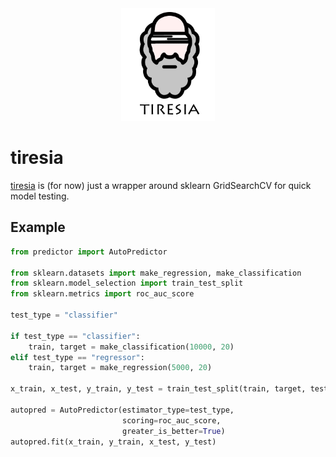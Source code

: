 <div align="center"> 
    <img src="docs/tiresia.png" width=150 height=180>
</div>

# tiresia

[tiresia](https://en.wikipedia.org/wiki/Tiresias) is (for now) just a wrapper around sklearn GridSearchCV for quick model testing.

## Example
```python
from predictor import AutoPredictor

from sklearn.datasets import make_regression, make_classification
from sklearn.model_selection import train_test_split
from sklearn.metrics import roc_auc_score

test_type = "classifier"

if test_type == "classifier":
    train, target = make_classification(10000, 20)
elif test_type == "regressor":
    train, target = make_regression(5000, 20)
    
x_train, x_test, y_train, y_test = train_test_split(train, target, test_size=0.3)

autopred = AutoPredictor(estimator_type=test_type,
                         scoring=roc_auc_score,
                         greater_is_better=True)
autopred.fit(x_train, y_train, x_test, y_test)
```
